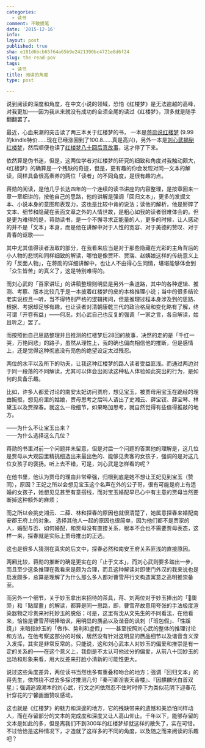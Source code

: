 ```yaml
---
categories:
  - 读书
comment: 不敢提笔
date: '2015-12-16'
info: 
layout: post
published: true
sha: e181d6bcb65f64a65b9e2421390bc4721e8d6f24
slug: the-read-pov
tags:
  - 读书
title: 阅读的角度
type: post

---
```

说到阅读的深度和角度，在中文小说的领域，恐怕《红楼梦》是无法逾越的高峰，对我更加——因为我从来就没有成功的全须全尾的读过《红楼梦》，顶多就是随手翻翻罢了。

最近，心血来潮的突击读了两三本关于红楼梦的书， 一本是[蒋勋说红楼梦](http://www.amazon.cn/%E8%92%8B%E5%8B%8B%E8%AF%B4%E7%BA%A2%E6%A5%BC%E6%A2%A6-%E8%92%8B%E5%8B%8B/dp/B00NANSBCS/ref=sr_1_20?ie=UTF8&qid=1450147708&sr=8-20&keywords=%E8%92%8B%E5%8B%8B) (9.99的kindle特价……现在已经涨回到了100.8……真是高兴)，另外一本是[刘心武揭秘红楼梦](http://www.amazon.cn/%E5%88%98%E5%BF%83%E6%AD%A6%E6%8F%AD%E7%A7%98%E7%BA%A2%E6%A5%BC%E6%A2%A6%E7%B2%BE%E5%8D%8E%E6%9C%AC-%E5%88%98%E5%BF%83%E6%AD%A6/dp/B00I000YQM/ref=sr_1_1?ie=UTF8&qid=1450148723&sr=8-1&keywords=%E5%88%98%E5%BF%83%E6%AD%A6)，然后顺便也读了[红楼梦八十回后真故事](http://www.amazon.cn/%E7%BA%A2%E6%A5%BC%E6%A2%A6%E5%85%AB%E5%8D%81%E5%9B%9E%E5%90%8E%E7%9C%9F%E6%95%85%E4%BA%8B-%E5%88%98%E5%BF%83%E6%AD%A6/dp/B0085US4JQ/ref=sr_1_8?ie=UTF8&qid=1450148723&sr=8-8&keywords=%E5%88%98%E5%BF%83%E6%AD%A6)，这才停了下来。

依然算是伪书迷，但是，这两位学者对红楼梦的研究的细致和角度对我触动颇大，《红楼梦》的确算是一个残缺的奇迹，但是，更有趣的你会发现对同一文本的解读，同样具备很高素养的两位「读者」的不同角度，是很有趣的点。

蒋勋的阅读，是他几乎长达四年的一个连续的读书讲座的内容整理，是按章回来一章一章细讲的，按他自己的思路，他的讲解是强调「回归文本」，更多的发掘文本、小说本身的意图和表现力，这也是比较中肯的说法；读他的解析，他是掰碎了文本、细节和隐藏在表面文章之外的人情世故，是粗心如我的读者很难体会的。但是更为难得的是，蒋勋读书，是一个不懈寻求正能量的人，更多的时候，让人感动的并不是「文本」本身，而是他在讲解中对于人性的宽容、对于美德的赞叹、对于青春的讴歌—— 

其中尤其值得读者汲取的部分，在我看来应当是对于那些隐藏在光彩的主角背后的小人物的悲悯和同样细致的解读，哪怕是像贾环、贾瑞、赵姨娘这样的传统意义上的「反面人物」，在蒋勋的详细讲解中，也让人不由得心生同情，堪堪能够体会到「众生皆苦」的真义了，这是特别难得的。

而刘心武的「百家讲坛」的讲稿整理则明显是另外一条道路，其中的各种逻辑、推测、考察、版本比较几乎是一本披着红楼梦的皮的本格推理小说；当中的很多结论老实说权且一听，当不得特别严格的逻辑拷问，但是推理过程本身涉及到的思路、根据、考据却足够有趣，也让读者对清朝康乾三代的政治格局和变化略有了解，终可谓「开卷有益」——何况，刘心武自己也反复的强调「一家之言，各自解读，姑且听之」罢了。

而按照他自己思路整理并且推测的红楼梦后28回的故事，决然的走的是「千红一哭，万艳同悲」的路子，虽然从理性上，我的确也偏向相信他的推断，但是感情上，还是觉得这种彻底没有亮色的绝望设定太过残忍。

两位的水平以及所下的功夫，让我这种红楼梦的路人读者受益匪浅。而通过两边对于同一段落的不同解读，尤其可以体会出阅读这种私人体验如此突出的行为，是如何的具备乐趣。

比如，许多人都爱讨论的南安太妃访问贾府，想见宝玉，被贾母用宝玉在跪经的理由婉拒，想见府里的姑娘，贾母思考之后叫人请出了史湘云、薛宝钗、薛宝琴、林黛玉以及贾探春。就这么一段细节，如果略加思考，就自然觉得有些值得推敲的地方。

——为什么不让宝玉出来？  
——为什么选择这么几位？

蒋勋的书里对前一个问题并未留意，但是对后一个问题的答案他的理解是，这几位是贾母从大观园里精挑细选出来最出色的、能够见贵客的女孩子，强调的是对这几位女孩子的褒扬。听上去不错，可是，刘心武是怎样看的呢？

在他书里，他认为贾母的理由非常牵强，归根到底是她不想让王妃见到宝玉（赞同），原因？王妃之所以会想见宝玉这个名声在外的公子哥，很有可能是府上有适婚的女孩子，她想见见甚至有意搭线，而对宝玉婚配早已心中有主意的贾母当然要断掉这种额外的麻烦；

而之所以会挑史湘云、二薛、林和探春的原因也就很清楚了，她属意探春来婚配南安郡王府上的对象。 选择其他人一起的原因也很简单，因为他们都不是贾家的人，婚配与否、如何婚配，和贾母没有直接关系，根本不会也不需要贾母表态，这样一来，探春就是实际上贾母推出的正选。

这也是很多人猜测在真实的后文中，探春必然和南安王府关系匪浅的直接原因。

两厢比较，蒋勋的推断的确是更实在的「止于文本」，而刘心武则要多踏出一步，而且至少这条推理在我看来是颇为合理，而且这种解读对即使门外汉的我来说也是启发颇多，总算是理解了为什么那么多人都对曹雪芹行文构造寓意之高明推崇备至。

而另外一个细节，关于妙玉拿出来招待的茶具，蒋、刘两位对于妙玉捧出的「𤫫瓟斝」和「點犀䀉」的解读，都算是同一思路，即，曹雪芹故意用夸张的手法极度渲染器物之珍贵来衬托妙玉的脱俗；可是，这里有沈从文先生的不同看法，在他看来，恰恰是曹雪芹明捧暗讽，用明显的赝品以及谐音的讽刺（「班包假」、「性蹊跷」）来暗指妙玉的「做作、势利和虚假」——甚至按照刘心武的整体的推理讨论和方法，在他考察这部分的时候，居然没有针对这明显的赝品细节以及谐音含义深入发挥，其实是非常反常的。只能说，这和刘心武本人对妙玉的偏爱和推崇是有一定的关系的——在这个意义上，我倒是不太认可他过分的偏爱，从前八十回妙玉的出场和形象来看，用大反差来打脸小清新的可能性更大。

说过这些角度差异，两位读书当然也多有重叠和吻合的地方；强调「回归文本」的蒋先生，依然绕不过去多探讨推测几句『秦可卿淫丧天香楼』、『因麒麟伏白首双星』；强调追源溯本的刘心武，行文之间依然忍不住时时停下为类似花阴下迎春花针穿花的宁馨画面赞叹感动。

这也就是《红楼梦》的魅力和深邃的地方，它的残缺带来的遗憾和美恐怕同样动人，而在存留部分的文本的完成度和深度又让人高山仰止。千年以下，能够存留的文本是如此的多，但是离我们不到300年的红楼梦却就这样的散失了，实在可惜。不过恰恰是这种情况下，才造就了这样多的不同的角度，以及随之而来阅读的乐趣吧？



